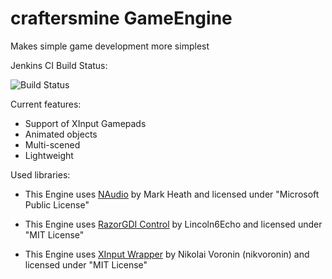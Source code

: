 # craftersmine GameEngine

Makes simple game development more simplest

Jenkins CI Build Status:

![Build Status](http://craftersmine-srv.ddns.net:8080/job/craftersmine%20GameEngine/badge/icon)

Current features:
- Support of XInput Gamepads
- Animated objects
- Multi-scened
- Lightweight

Used libraries:

* This Engine uses [NAudio](https://github.com/naudio/NAudio) by Mark Heath and licensed under "Microsoft Public License"

* This Engine uses [RazorGDI Control](https://github.com/hepper/RazorGDI) by Lincoln6Echo and licensed under "MIT License"

* This Engine uses [XInput Wrapper](https://github.com/nikvoronin/XInput.Wrapper) by Nikolai Voronin (nikvoronin) and licensed under "MIT License"

